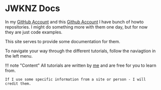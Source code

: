 # JWKNZ Docs

In my [GitHub Account](https://github.com/jwknz) and this [Github Account](https://github.com/to-jk11) I have bunch of howto repositories.
I might do something more with them one day, but for now they are just code examples.

This site serves to provide some documentation for them.

To navigate your way through the different tutorials, follow the naviagtion in the left menu.

!!! note "Content"
    All tutorials are written by [me](https://github.com/jwknz)
    and are free for you to learn from. 

    If I use some specific information from a site or person - I will credit them.
